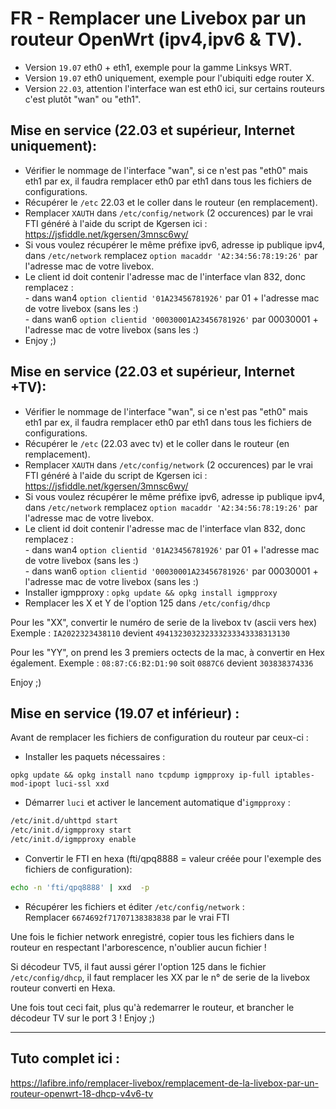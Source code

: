 # FR - Remplacer une Livebox par un routeur OpenWrt (ipv4,ipv6 & TV).

- Version `19.07` eth0 + eth1, exemple pour la gamme Linksys WRT.
- Version `19.07` eth0 uniquement, exemple pour l'ubiquiti edge router X.
- Version `22.03`, attention l'interface wan est eth0 ici, sur certains routeurs c'est plutôt "wan" ou "eth1".

## Mise en service (22.03 et supérieur, Internet uniquement): 

- Vérifier le nommage de l'interface "wan", si ce n'est pas "eth0" mais eth1 par ex, il faudra remplacer eth0 par eth1 dans tous les fichiers de configurations.
- Récupérer le `/etc` 22.03 et le coller dans le routeur (en remplacement).
- Remplacer `XAUTH` dans `/etc/config/network` (2 occurences) par le vrai FTI généré à l'aide du script de Kgersen ici : https://jsfiddle.net/kgersen/3mnsc6wy/
- Si vous voulez récupérer le même préfixe ipv6, adresse ip publique ipv4, dans `/etc/network` remplacez `option macaddr 'A2:34:56:78:19:26'` par l'adresse mac de votre livebox.
- Le client id doit contenir l'adresse mac de l'interface vlan 832, donc remplacez :  
           - dans wan4 `option clientid '01A23456781926'` par 01 + l'adresse mac de votre livebox (sans les :)  
           - dans wan6 `option clientid '00030001A23456781926'` par 00030001 + l'adresse mac de votre livebox (sans les :)
- Enjoy ;)

## Mise en service (22.03 et supérieur, Internet +TV): 

- Vérifier le nommage de l'interface "wan", si ce n'est pas "eth0" mais eth1 par ex, il faudra remplacer eth0 par eth1 dans tous les fichiers de configurations.
- Récupérer le `/etc` (22.03 avec tv) et le coller dans le routeur (en remplacement).
- Remplacer `XAUTH` dans `/etc/config/network` (2 occurences) par le vrai FTI généré à l'aide du script de Kgersen ici : https://jsfiddle.net/kgersen/3mnsc6wy/
- Si vous voulez récupérer le même préfixe ipv6, adresse ip publique ipv4, dans `/etc/network` remplacez `option macaddr 'A2:34:56:78:19:26'` par l'adresse mac de votre livebox.
- Le client id doit contenir l'adresse mac de l'interface vlan 832, donc remplacez :  
           - dans wan4 `option clientid '01A23456781926'` par 01 + l'adresse mac de votre livebox (sans les :)  
           - dans wan6 `option clientid '00030001A23456781926'` par 00030001 + l'adresse mac de votre livebox (sans les :)
- Installer igmpproxy : `opkg update && opkg install igmpproxy`
- Remplacer les X et Y de l'option 125 dans `/etc/config/dhcp`

Pour les "XX", convertir le numéro de serie de la livebox tv (ascii vers hex)
Exemple : `IA2022323438110` devient `494132303232333233343338313130`

Pour les "YY", on prend les 3 premiers octects de la mac, à convertir en Hex également.
Exemple : `08:87:C6:B2:D1:90` soit `0887C6` devient `303838374336`

Enjoy ;)

## Mise en service (19.07 et inférieur) : 

Avant de remplacer les fichiers de configuration du routeur par ceux-ci :

- Installer les paquets nécessaires :  
```
opkg update && opkg install nano tcpdump igmpproxy ip-full iptables-mod-ipopt luci-ssl xxd
```
- Démarrer `luci` et activer le lancement automatique d'`igmpproxy` :  
```bash
/etc/init.d/uhttpd start
/etc/init.d/igmpproxy start
/etc/init.d/igmpproxy enable
```

- Convertir le FTI en hexa (fti/qpq8888 = valeur créée pour l'exemple des fichiers de configuration):  
```bash
echo -n 'fti/qpq8888' | xxd  -p
```

- Récupérer les fichiers et éditer `/etc/config/network` :  
Remplacer `6674692f71707138383838` par le vrai FTI

Une fois le fichier network enregistré, copier tous les fichiers dans le routeur en respectant l'arborescence, n'oublier aucun fichier !

Si décodeur TV5, il faut aussi gérer l'option 125 dans le fichier `/etc/config/dhcp`, il faut remplacer les XX par le n° de serie de la livebox routeur converti en Hexa.

Une fois tout ceci fait, plus qu'à redemarrer le routeur, et brancher le décodeur TV sur le port 3 !
Enjoy ;)

---
## Tuto complet ici :
https://lafibre.info/remplacer-livebox/remplacement-de-la-livebox-par-un-routeur-openwrt-18-dhcp-v4v6-tv
